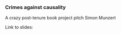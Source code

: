 ### Crimes against causality

A crazy post-tenure book project pitch
Simon Munzert

Link to slides: 
